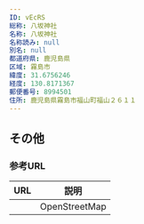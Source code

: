 ```yaml
---
ID: vEcRS
総称: 八坂神社
名称: 八坂神社
名称読み: null
別名: null
都道府県: 鹿児島県
区域: 霧島市
緯度: 31.6756246
経度: 130.8171367
郵便番号: 8994501
住所: 鹿児島県霧島市福山町福山２６１１
---
```


## その他

### 参考URL

| URL | 説明          |
| --- | ------------- |
|     | OpenStreetMap |
